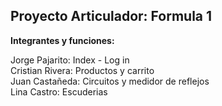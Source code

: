 <h2>Proyecto Articulador: Formula 1</h2>

<strong> Integrantes y funciones:</strong>

<p> Jorge Pajarito: Index - Log in <br>
Cristian Rivera: Productos y carrito <br>
Juan Castañeda: Circuitos y medidor de reflejos <br>
Lina Castro: Escuderias</p>

